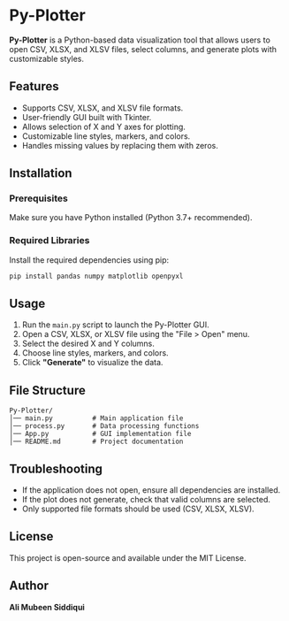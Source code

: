 # Py-Plotter

**Py-Plotter** is a Python-based data visualization tool that allows users to open CSV, XLSX, and XLSV files, select columns, and generate plots with customizable styles.

## Features

- Supports CSV, XLSX, and XLSV file formats.
- User-friendly GUI built with Tkinter.
- Allows selection of X and Y axes for plotting.
- Customizable line styles, markers, and colors.
- Handles missing values by replacing them with zeros.

## Installation

### **Prerequisites**

Make sure you have Python installed (Python 3.7+ recommended).

### **Required Libraries**

Install the required dependencies using pip:

```bash
pip install pandas numpy matplotlib openpyxl
```

## Usage

1. Run the `main.py` script to launch the Py-Plotter GUI.
2. Open a CSV, XLSX, or XLSV file using the "File > Open" menu.
3. Select the desired X and Y columns.
4. Choose line styles, markers, and colors.
5. Click **"Generate"** to visualize the data.

## File Structure

```
Py-Plotter/
│── main.py          # Main application file
│── process.py       # Data processing functions
│── App.py           # GUI implementation file
│── README.md        # Project documentation
```

## Troubleshooting

- If the application does not open, ensure all dependencies are installed.
- If the plot does not generate, check that valid columns are selected.
- Only supported file formats should be used (CSV, XLSX, XLSV).

## License

This project is open-source and available under the MIT License.

## Author

**Ali Mubeen Siddiqui**

